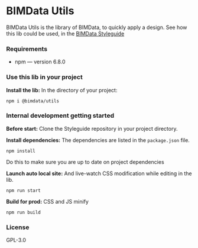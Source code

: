 # BIMData Utils
BIMData Utils is the library of BIMData, to quickly apply a design.
See how this lib could be used, in the [BIMData Styleguide](https://styleguide.bimdata.io/)

### Requirements
  - npm — version 6.8.0

### Use this lib in your project
**Install the lib:**
In the directory of your project:
```
npm i @bimdata/utils
```

### Internal development getting started
**Before start:**
Clone the Styleguide repository in your project directory.

**Install dependencies:**
The dependencies are listed in the `package.json` file.
```
npm install
```
Do this to make sure you are up to date on project dependencies

**Launch auto local site:**
And live-watch CSS modification while editing in the lib.
```
npm run start
```

**Build for prod:**
CSS and JS minify
```
npm run build
```

### License
GPL-3.0
